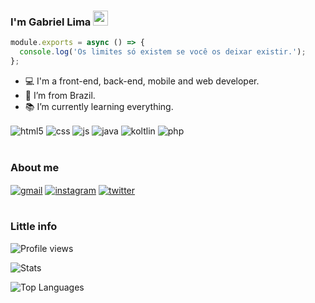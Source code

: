 ### I'm Gabriel Lima <img src="https://cdn.discordapp.com/emojis/540216879776661510.gif?v=1" height=24/>

```js
module.exports = async () => {
  console.log('Os limites só existem se você os deixar existir.');
};

```

- :computer: I'm a front-end, back-end, mobile and web developer.
- :house_with_garden: I’m from Brazil.
- :books: I’m currently learning everything.

<div style="display: inline_block">
  <img align="center" alt="html5" src="https://img.shields.io/badge/html5-%23E34F26.svg?style=for-the-badge&logo=html5&logoColor=white" />
  <img align="center" alt="css" src="https://img.shields.io/badge/css3-%231572B6.svg?style=for-the-badge&logo=css3&logoColor=white" />
  <img align="center" alt="js" src="https://img.shields.io/badge/javascript-%23323330.svg?style=for-the-badge&logo=javascript&logoColor=%23F7DF1E" />
  <img align="center" alt="java" src="https://img.shields.io/badge/java-%23ED8B00.svg?style=for-the-badge&logo=java&logoColor=white" />
  <img align="center" alt="koltlin" src="https://img.shields.io/badge/kotlin-%230095D5.svg?style=for-the-badge&logo=kotlin&logoColor=white" />
  <img align="center" alt="php" src="https://img.shields.io/badge/php-%23777BB4.svg?style=for-the-badge&logo=php&logoColor=white" />
</div><br/>

### About me
<div style="display: inline_block">
  <a href="mailto:mokuseidev@gmail.com"><img align="center" alt="gmail" src="https://img.shields.io/badge/Gmail-D14836?style=for-the-badge&logo=gmail&logoColor=white" /></a>
  <a href="https://instagram.com/gabriel__yeah"><img align="center" alt="instagram" src="https://img.shields.io/badge/@gabriel__yeah-%23E4405F.svg?style=for-the-badge&logo=Instagram&logoColor=white" /></a>
  <a href="https://twitter.com/GabrielAplok"><img align="center" alt="twitter" src="https://img.shields.io/badge/@GabrielAplok-%231DA1F2.svg?style=for-the-badge&logo=Twitter&logoColor=white" /></a>
</div><br/>

### Little info
![Profile views](https://komarev.com/ghpvc/?username=MokuseiDev)

![Stats](https://github-readme-stats.vercel.app/api?username=GabrielLima333&count_private=true&include_all_commits=true&show_icons=true&theme=dark)

![Top Languages](https://github-readme-stats.vercel.app/api/top-langs/?username=GabrielLima333&layout=compact&theme=dark)
